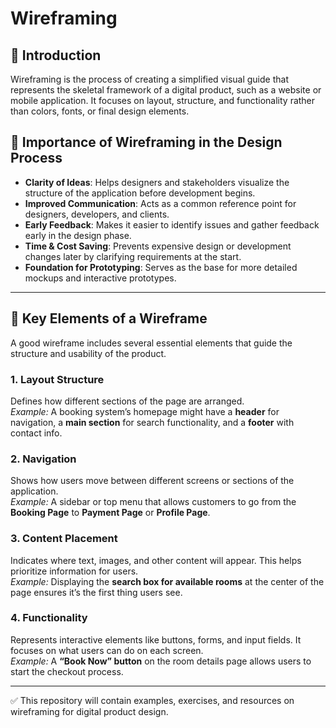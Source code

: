 # Wireframing  

## 📌 Introduction  
Wireframing is the process of creating a simplified visual guide that represents the skeletal framework of a digital product, such as a website or mobile application. It focuses on layout, structure, and functionality rather than colors, fonts, or final design elements.  

## 🎯 Importance of Wireframing in the Design Process  
- **Clarity of Ideas**: Helps designers and stakeholders visualize the structure of the application before development begins.  
- **Improved Communication**: Acts as a common reference point for designers, developers, and clients.  
- **Early Feedback**: Makes it easier to identify issues and gather feedback early in the design phase.  
- **Time & Cost Saving**: Prevents expensive design or development changes later by clarifying requirements at the start.  
- **Foundation for Prototyping**: Serves as the base for more detailed mockups and interactive prototypes.  

---

## 🧩 Key Elements of a Wireframe  

A good wireframe includes several essential elements that guide the structure and usability of the product.  

### 1. Layout Structure  
Defines how different sections of the page are arranged.  
*Example:* A booking system’s homepage might have a **header** for navigation, a **main section** for search functionality, and a **footer** with contact info.  

### 2. Navigation  
Shows how users move between different screens or sections of the application.  
*Example:* A sidebar or top menu that allows customers to go from the **Booking Page** to **Payment Page** or **Profile Page**.  

### 3. Content Placement  
Indicates where text, images, and other content will appear. This helps prioritize information for users.  
*Example:* Displaying the **search box for available rooms** at the center of the page ensures it’s the first thing users see.  

### 4. Functionality  
Represents interactive elements like buttons, forms, and input fields. It focuses on what users can do on each screen.  
*Example:* A **“Book Now” button** on the room details page allows users to start the checkout process.  

---

✅ This repository will contain examples, exercises, and resources on wireframing for digital product design.  
